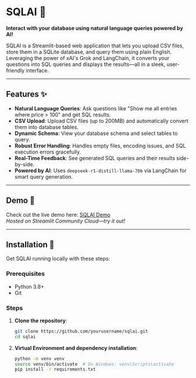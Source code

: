 # SQLAI 🤖

**Interact with your database using natural language queries powered by AI!**

SQLAI is a Streamlit-based web application that lets you upload CSV files, store them in a SQLite database, and query them using plain English. Leveraging the power of xAI's Grok and LangChain, it converts your questions into SQL queries and displays the results—all in a sleek, user-friendly interface.

---

## Features ✨

- **Natural Language Queries**: Ask questions like "Show me all entries where price > 100" and get SQL results.
- **CSV Upload**: Upload CSV files (up to 200MB) and automatically convert them into database tables.
- **Dynamic Schema**: View your database schema and select tables to query.
- **Robust Error Handling**: Handles empty files, encoding issues, and SQL execution errors gracefully.
- **Real-Time Feedback**: See generated SQL queries and their results side-by-side.
- **Powered by AI**: Uses `deepseek-r1-distill-llama-70b` via LangChain for smart query generation.

---

## Demo 🎥

Check out the live demo here: [SQLAI Demo](https://siv4kumar-sqlai.streamlit.app/)  
*Hosted on Streamlit Community Cloud—try it out!*

---

## Installation 🚀

Get SQLAI running locally with these steps:

### Prerequisites
- Python 3.8+
- Git

### Steps
1. **Clone the repository**:
   ```bash
   git clone https://github.com/yourusername/sqlai.git
   cd sqlai
   
2. **Virtual Environment and dependency installation**:
   ```bash
   python -m venv venv
   source venv/bin/activate  # On Windows: venv\Scripts\activate
   pip install -r requirements.txt


